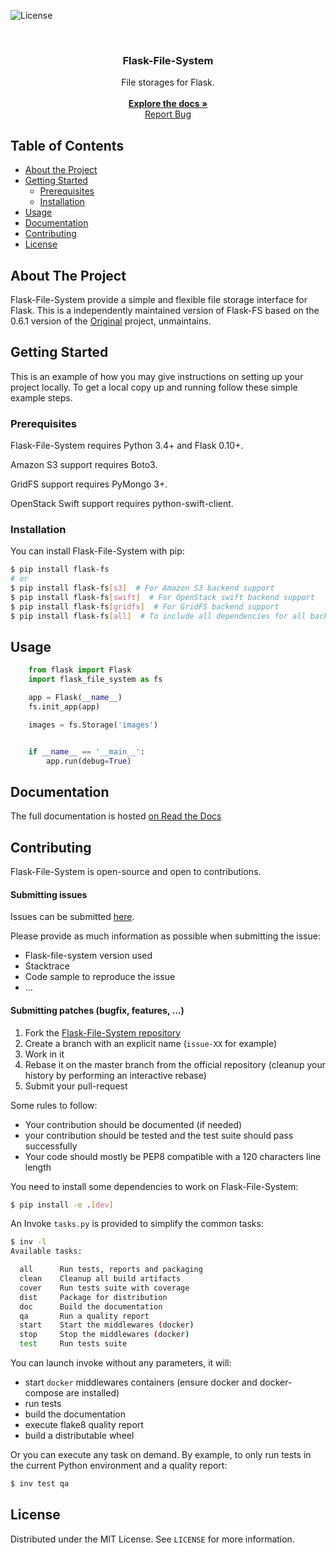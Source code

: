 ![License](https://img.shields.io/github/license/quaxsze/flask-file-system)

<br />

<p align="center">

  <h3 align="center">Flask-File-System</h3>

  <p align="center">
    File storages for Flask.
    <br />
    <br />
    <a href="https://github.com/othneildrew/Best-README-Template"><strong>Explore the docs »</strong></a>
    <br />
    <a href="https://github.com/quaxsze/flask-file-system/issues">Report Bug</a>
  </p>
</p>

## Table of Contents

* [About the Project](#about-the-project)
* [Getting Started](#getting-started)
  * [Prerequisites](#prerequisites)
  * [Installation](#installation)
* [Usage](#usage)
* [Documentation](#documentation)
* [Contributing](#contributing)
* [License](#license)

## About The Project

Flask-File-System provide a simple and flexible file storage interface for Flask.
This is a independently maintained version of Flask-FS based on the 0.6.1 version of the [Original](https://github.com/noirbizarre/flask-fs) project, unmaintains.

## Getting Started

This is an example of how you may give instructions on setting up your project locally.
To get a local copy up and running follow these simple example steps.

### Prerequisites

Flask-File-System requires Python 3.4+ and Flask 0.10+.

Amazon S3 support requires Boto3.

GridFS support requires PyMongo 3+.

OpenStack Swift support requires python-swift-client.

### Installation

You can install Flask-File-System with pip:

```sh
$ pip install flask-fs
# or
$ pip install flask-fs[s3]  # For Amazon S3 backend support
$ pip install flask-fs[swift]  # For OpenStack swift backend support
$ pip install flask-fs[gridfs]  # For GridFS backend support
$ pip install flask-fs[all]  # To include all dependencies for all backends
```

## Usage

```python
    from flask import Flask
    import flask_file_system as fs

    app = Flask(__name__)
    fs.init_app(app)

    images = fs.Storage('images')


    if __name__ == '__main__':
        app.run(debug=True)
```

## Documentation

The full documentation is hosted [on Read the Docs](http://flask-fs.readthedocs.org/en/latest/)

## Contributing

Flask-File-System is open-source and open to contributions.

#### Submitting issues

Issues can be submitted [here](https://github.com/quaxsze/flask-file-system/issues).

Please provide as much information as possible when submitting the issue:

- Flask-file-system version used
- Stacktrace
- Code sample to reproduce the issue
- ...

#### Submitting patches (bugfix, features, ...)

1. Fork the [Flask-File-System repository](https://github.com/quaxsze/flask-file-system)
2. Create a branch with an explicit name (`issue-XX` for example)
3. Work in it
4. Rebase it on the master branch from the official repository (cleanup your history by performing an interactive rebase)
5. Submit your pull-request

Some rules to follow:

* Your contribution should be documented (if needed)
* your contribution should be tested and the test suite should pass successfully
* Your code should mostly be PEP8 compatible with a 120 characters line length

You need to install some dependencies to work on Flask-File-System:

```sh
$ pip install -e .[dev]
```

An Invoke `tasks.py` is provided to simplify the common tasks:

```sh
$ inv -l
Available tasks:

  all      Run tests, reports and packaging
  clean    Cleanup all build artifacts
  cover    Run tests suite with coverage
  dist     Package for distribution
  doc      Build the documentation
  qa       Run a quality report
  start    Start the middlewares (docker)
  stop     Stop the middlewares (docker)
  test     Run tests suite
```

You can launch invoke without any parameters, it will:

* start `docker` middlewares containers (ensure docker and docker-compose are installed)
* run tests
* build the documentation
* execute flake8 quality report
* build a distributable wheel

Or you can execute any task on demand.
By example, to only run tests in the current Python environment and a quality report:

```sh
$ inv test qa
```

## License

Distributed under the MIT License. See `LICENSE` for more information.
